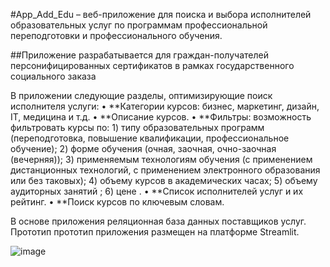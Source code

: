 #App_Add_Edu – веб-приложение для поиска и выбора исполнителей образовательных услуг по программам профессиональной переподготовки и профессионального обучения.

##Приложение разрабатывается для граждан-получателей персонифицированных сертификатов в рамках государственного социального заказа

В приложении следующие разделы, оптимизирующие поиск исполнителя услуги:
•	**Категории курсов: бизнес, маркетинг, дизайн, IT, медицина и т.д.
• **Описание курсов.
•	**Фильтры: возможность фильтровать курсы по: 1) типу образовательных программ (переподготовка, повышение квалификации, профессиональное обучение); 2) форме обучения (очная, заочная, очно-заочная (вечерняя)); 3) применяемым технологиям обучения (с применением дистанционных технологий, с применением электронного образования  или без таковых); 4) объему курсов в академических часах; 5) объему аудиторных занятий ; 6) цене .
•	**Список исполнителей услуг и их рейтинг. 
•	**Поиск курсов по ключевым словам.

В основе приложения реляционная база данных поставщиков услуг.
Прототип прототип приложения размещен на платформе Streamlit.

![image](https://github.com/user-attachments/assets/e2c698b0-38d2-4ca1-aae6-410ebfae6748)

